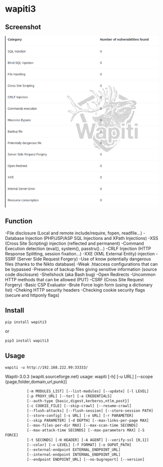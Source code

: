 # wapiti3

## Screenshot
![](/assets/Capture.PNG)

## Function

-File disclosure (Local and remote include/require, fopen, readfile...)
-Database Injection (PHP/JSP/ASP SQL Injections and XPath Injections)
-XSS (Cross Site Scripting) injection (reflected and permanent)
-Command Execution detection (eval(), system(), passtru()...)
-CRLF Injection (HTTP Response Splitting, session fixation...)
-XXE (XML External Entity) injection
-SSRF (Server Side Request Forgery)
-Use of know potentially dangerous files (thanks to the Nikto database)
-Weak .htaccess configurations that can be bypassed
-Presence of backup files giving sensitive information (source code disclosure)
-Shellshock (aka Bash bug)
-Open Redirects
-Uncommon HTTP methods that can be allowed (PUT)
-CSRF (Cross Site Request Forgery)
-Basic CSP Evaluator
-Brute Force login form (using a dictionary list)
-Cheking HTTP security headers
-Checking cookie security flags (secure and httponly flags)

## Install
```
pip install wapiti3
```
or
```
pip3 install wapiti3
```

## Usage

```
wapiti -u http://192.168.222.99:33333/
```

Wapiti-3.0.3 (wapiti.sourceforge.net)
usage: wapiti [-h] [-u URL] [--scope {page,folder,domain,url,punk}]

              [-m MODULES_LIST] [--list-modules] [--update] [-l LEVEL]
              [-p PROXY_URL] [--tor] [-a CREDENTIALS]
              [--auth-type {basic,digest,kerberos,ntlm,post}]
              [-c COOKIE_FILE] [--skip-crawl] [--resume-crawl]
              [--flush-attacks] [--flush-session] [--store-session PATH]
              [--store-config] [-s URL] [-x URL] [-r PARAMETER]
              [--skip PARAMETER] [-d DEPTH] [--max-links-per-page MAX]
              [--max-files-per-dir MAX] [--max-scan-time SECONDS]
              [--max-attack-time SECONDS] [--max-parameters MAX] [-S FORCE]
              [-t SECONDS] [-H HEADER] [-A AGENT] [--verify-ssl {0,1}]
              [--color] [-v LEVEL] [-f FORMAT] [-o OUPUT_PATH]
              [--external-endpoint EXTERNAL_ENDPOINT_URL]
              [--internal-endpoint INTERNAL_ENDPOINT_URL]
              [--endpoint ENDPOINT_URL] [--no-bugreport] [--version]
              
              


